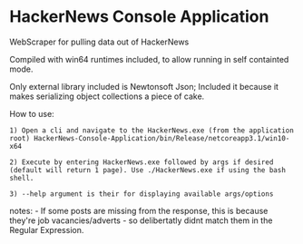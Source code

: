 # HackerNews Console Application
 WebScraper for pulling data out of HackerNews

Compiled with win64 runtimes included, to allow running in self containted mode.

Only external library included is Newtonsoft Json; Included it because it makes serializing object collections a piece of cake.

How to use:

    1) Open a cli and navigate to the HackerNews.exe (from the application root) HackerNews-Console-Application/bin/Release/netcoreapp3.1/win10-x64
    
    2) Execute by entering HackerNews.exe followed by args if desired (default will return 1 page). Use ./HackerNews.exe if using the bash shell. 
    
    3) --help argument is their for displaying available args/options 

notes:
    - If some posts are missing from the response, this is because they're job vacancies/adverts - so delibertatly didnt match them in the Regular Expression.
